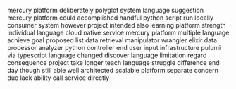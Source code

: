 mercury platform deliberately polyglot system language suggestion mercury platform could accomplished handful python script run locally consumer system however project intended also learning platform strength individual language cloud native service mercury platform multiple language achieve goal proposed list data retrieval manipulator wrangler elixir data processor analyzer python controller end user input infrastructure pulumi via typescript language changed discover language limitation regard consequence project take longer teach language struggle difference end day though still able well architected scalable platform separate concern due lack ability call service directly